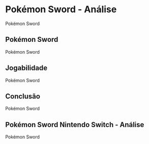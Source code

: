 ---
---

# Pokémon Sword - Análise

Pokémon Sword

## Pokémon Sword

Pokémon Sword

## Jogabilidade

Pokémon Sword

## Conclusão

Pokémon Sword

## Pokémon Sword Nintendo Switch - Análise

Pokémon Sword
